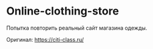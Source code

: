 # Online-clothing-store

Попытка повторить реальный сайт магазина одежды.

Оригинал: https://citi-class.ru/
